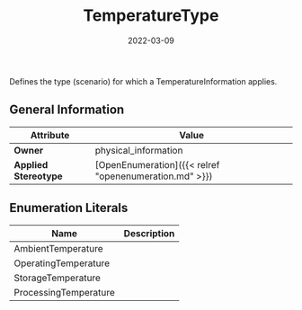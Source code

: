 ﻿---
title: TemperatureType
toc: false
type: specs
date: "2022-03-09"
draft: false
specification: VEC
version: 2.0.0
documentType: "Recommendation"
elementType: Class
classes:
  - TemperatureType
menu_name: vec-2.0.0
---
Defines the type (scenario)&#160;for which a TemperatureInformation applies.

## General Information

| Attribute               | Value |
|-------------------------|-------|
| **Owner**               | physical_information |
| **Applied Stereotype**  | [OpenEnumeration]({{< relref "openenumeration.md" >}})<br/>  |

## Enumeration Literals
| Name          | **Description** |
|---------------|-----------------|
| AmbientTemperature |  |
| OperatingTemperature |  |
| StorageTemperature |  |
| ProcessingTemperature |  |
